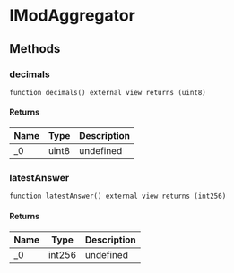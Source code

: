 # IModAggregator









## Methods

### decimals

```solidity
function decimals() external view returns (uint8)
```






#### Returns

| Name | Type | Description |
|---|---|---|
| _0 | uint8 | undefined

### latestAnswer

```solidity
function latestAnswer() external view returns (int256)
```






#### Returns

| Name | Type | Description |
|---|---|---|
| _0 | int256 | undefined




